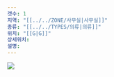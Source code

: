```yaml
---
갯수: 1
지역: "[[../../ZONE/사무실|사무실]]"
종류: "[[../../TYPES/의류|의류]]"
위치: "[[G|G]]"
상세위치: 
설명: 
---
```

![](http://192.168.50.22/devices/240608_IMG_0201.jpg)